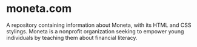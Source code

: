 # moneta.com
A repository containing information about Moneta, with its HTML and CSS stylings. Moneta is a nonprofit organization seeking to empower young individuals by teaching them about financial literacy. 
 
